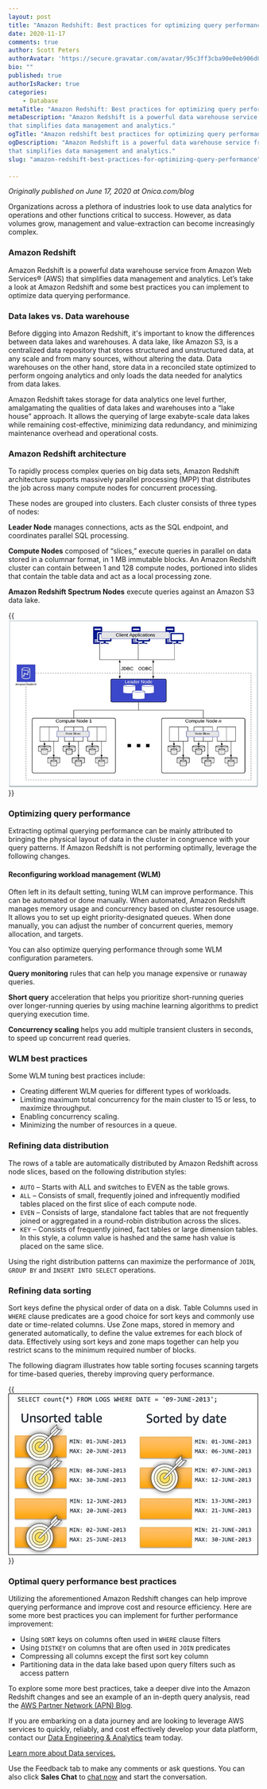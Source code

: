 ```yaml
---
layout: post
title: "Amazon Redshift: Best practices for optimizing query performance"
date: 2020-11-17
comments: true
author: Scott Peters
authorAvatar: 'https://secure.gravatar.com/avatar/95c3ff3cba90e0eb906d033fc05cfe30'
bio: ""
published: true
authorIsRacker: true
categories:
    - Database
metaTitle: "Amazon Redshift: Best practices for optimizing query performance"
metaDescription: "Amazon Redshift is a powerful data warehouse service from Amazon Web Services (AWS)
that simplifies data management and analytics."
ogTitle: "Amazon redshift best practices for optimizing query performance"
ogDescription: "Amazon Redshift is a powerful data warehouse service from Amazon Web Services (AWS)
that simplifies data management and analytics."
slug: "amazon-redshift-best-practices-for-optimizing-query-performance"

---
```


*Originally published on June 17, 2020 at Onica.com/blog*


Organizations across a plethora of industries look to use data analytics
for operations and other functions critical to success. However, as
data volumes grow, management and value-extraction can become increasingly complex.
<!--more-->

### Amazon Redshift

Amazon Redshift is a powerful data warehouse service from Amazon Web Services&reg; (AWS)
that simplifies data management and analytics. Let’s take a look at Amazon Redshift
and some best practices you can implement to optimize data querying performance.

### Data lakes vs. Data warehouse

Before digging into Amazon Redshift, it's important to know the differences
between data lakes and warehouses. A data lake, like Amazon S3, is a
centralized data repository that stores structured and unstructured data,
at any scale and from many sources, without altering the data.
Data warehouses on the other hand, store data in a reconciled state
optimized to perform ongoing analytics and only loads the data needed
for analytics from data lakes.

Amazon Redshift takes storage for data analytics one level further,
amalgamating the qualities of data lakes and warehouses into a
“lake house” approach. It allows the querying of large exabyte-scale
data lakes while remaining cost-effective, minimizing data redundancy,
and minimizing maintenance overhead and operational costs.

### Amazon Redshift architecture

To rapidly process complex queries on big data sets,
Amazon Redshift architecture supports massively parallel processing (MPP)
that distributes the job across many compute nodes for concurrent processing.

These nodes are grouped into clusters. Each cluster consists of three types of nodes:

**Leader Node** manages connections, acts as the SQL endpoint, and coordinates parallel SQL processing.

**Compute Nodes** composed of “slices,” execute queries in parallel on data stored in a
columnar format, in 1 MB immutable blocks. An Amazon Redshift cluster can contain between 1 and 128
compute nodes, portioned into slides that contain the table data and act as a local processing zone.

**Amazon Redshift Spectrum Nodes** execute queries against an Amazon S3 data lake.

{{<img src="Redshift_Architecture_Fig1.jpg" title="" alt="redshift architectural diagram">}}

### Optimizing query performance

Extracting optimal querying performance can be mainly attributed to bringing the
physical layout of data in the cluster in congruence with your query patterns.
If Amazon Redshift is not performing optimally, leverage the following changes.

#### Reconfiguring workload management (WLM)

Often left in its default setting, tuning WLM can improve performance.
This can be automated or done manually. When automated,
Amazon Redshift manages memory usage and concurrency based on cluster resource usage.
It allows you to set up eight priority-designated queues. When
done manually, you can adjust the number of concurrent queries,
memory allocation, and targets.

You can also optimize querying performance through some WLM configuration parameters.

**Query monitoring** rules that can help you manage expensive or runaway queries.

**Short query** acceleration that helps you prioritize short-running queries over longer-running queries by
using machine learning algorithms to predict querying execution time.

**Concurrency scaling** helps you add multiple transient clusters in seconds,
to speed up concurrent read queries.

### WLM best practices

Some WLM tuning best practices include:

- Creating different WLM queries for different types of workloads.
- Limiting maximum total concurrency for the main cluster to 15 or less, to maximize throughput.
- Enabling concurrency scaling.
- Minimizing the number of resources in a queue.

### Refining data distribution

The rows of a table are automatically distributed by Amazon
Redshift across node slices, based on the following distribution styles:

- `AUTO` – Starts with ALL and switches to EVEN as the table grows.
- `ALL` – Consists of small, frequently joined and infrequently modified tables placed on the first slice of each compute node.
- `EVEN` – Consists of large, standalone fact tables that are not
   frequently joined or aggregated in a round-robin distribution across the slices.
- `KEY` – Consists of frequently joined, fact tables or large dimension tables.
   In this style, a column value is hashed and the same hash value is placed on the same slice.

Using the right distribution patterns can maximize the performance
of `JOIN`, `GROUP BY` and `INSERT INTO SELECT` operations.

### Refining data sorting

Sort keys define the physical order of data on a disk.
Table Columns used in `WHERE` clause predicates are a good choice
for sort keys and commonly use date or time-related columns.
Use Zone maps, stored in memory and generated automatically,
to define the value extremes for each block of data.
Effectively using sort keys and zone maps together can help
you restrict scans to the minimum required number of blocks.

The following diagram illustrates how table sorting focuses
scanning targets for time-based queries, thereby
improving query performance.

{{<img src="Column_Sortkeys_Fig3_new.jpg" title="" alt="table showing table sorting">}}

### Optimal query performance best practices

Utilizing the aforementioned Amazon Redshift changes can
help improve querying performance and improve cost and resource
efficiency. Here are some more best practices you can implement
for further performance improvement:

- Using `SORT` keys on columns often used in `WHERE` clause filters
- Using `DISTKEY` on columns that are often used in `JOIN` predicates
- Compressing all columns except the first sort key column
- Partitioning data in the data lake based upon query filters such as access pattern

To explore some more best practices, take a deeper dive into the
Amazon Redshift changes and see an example of an in-depth query
analysis, read the
[AWS Partner Network (APN) Blog](https://aws.amazon.com/blogs/apn/best-practices-from-onica-for-optimizing-query-performance-on-amazon-redshift/?utm_content=131837700&utm_medium=social&utm_source=linkedin&hss_channel=lcp-25057969).

If you are embarking on a data journey and are looking to leverage
AWS services to quickly, reliably, and cost effectively develop your
data platform, contact our [Data Engineering & Analytics](https://onica.com/services/data-engineering-analytics/)
team today.

<a class="cta purple" id="cta" href="https://www.rackspace.com/onica">Learn more about Data services.</a>

Use the Feedback tab to make any comments or ask questions. You can also click
**Sales Chat** to [chat now](https://www.rackspace.com/) and start the conversation.
